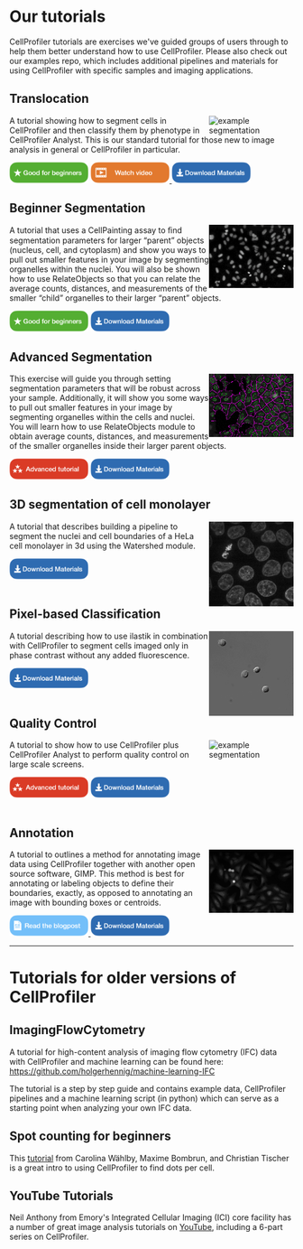 # Our tutorials

CellProfiler tutorials are exercises we've guided groups of users through to help them better understand how to use CellProfiler. Please also check out our examples repo, which includes additional pipelines and materials for using CellProfiler with specific samples and imaging applications.

## Translocation

<img class="imggif" src="assets/img/translocation.gif" alt="example segmentation" align="right" width="150">

A tutorial showing how to segment cells in CellProfiler and then classify them by phenotype in CellProfiler Analyst. This is our standard tutorial for those new to image analysis in general or CellProfiler in particular. <br>

<img src="assets/img/beginner-badge.png" alt="beginner" width="140px"> <a href="https://www.youtube.com/watch?v=LOD2yqBLXXk&t=4s"><img src="assets/img/video-badge.png" alt="video link" width="140px"> </a> <a href="https://minhaskamal.github.io/DownGit/#/home?url=https://github.com/CellProfiler/tutorials/tree/master/Translocation"><img src="assets/img/download-button.png" alt="Download button" width="140px"> </a> 


## Beginner Segmentation

<img class="imggif" src="assets/img/beginnersegmentation_smooth.gif" alt="example segmentation" align="right" width="150">

A tutorial that uses a CellPainting assay to ﬁnd segmentation parameters for larger “parent” objects (nucleus, cell, and cytoplasm) and show you ways to pull out smaller features in your image by segmenting organelles within the nuclei. You will also be shown how to use RelateObjects so that you can relate the average counts, distances, and measurements of the smaller “child” organelles to their larger “parent” objects. <br> 

<img src="assets/img/beginner-badge.png" alt="beginner" width="140px"> <a href="https://downgit.github.io/#/home?url=https://github.com/CellProfiler/tutorials/tree/master/BeginnerSegmentation"><img src="assets/img/download-button.png" alt="Download button" width="140px"></a>

## Advanced Segmentation

<img class="imggif" src="assets/img/advancedsegmentation.gif" alt="example segmentation" align="right" width="150">

This exercise will guide you through setting segmentation parameters that will be robust across your sample. Additionally, it will show you some ways to pull out smaller features in your image by segmenting organelles within the cells and nuclei. You will learn how to use RelateObjects module to obtain average counts, distances, and measurements of the smaller organelles inside their larger parent objects. <br> 

<img src="assets/img/advanced-badge.png" alt="advanced" width="140px">  <a href="https://downgit.github.io/#/home?url=https://github.com/CellProfiler/tutorials/tree/master/AdvancedSegmentation"><img src="assets/img/download-button.png" alt="Download button" width="140px"> </a> 

## 3D segmentation of cell monolayer

<img class="imggif" src="assets/img/3d_monolayer.gif" alt="example segmentation" align="right" width="150">

A tutorial that describes building a pipeline to segment the nuclei and cell boundaries of a HeLa cell monolayer in 3d using the Watershed module.<br> 

<a href="https://downgit.github.io/#/home?url=https://github.com/CellProfiler/tutorials/tree/master/3d_monolayer"><img src="assets/img/download-button.png" alt="Download button" width="140px"> </a> 
<br><br>

## Pixel-based Classification

<img class="imggif" src="assets/img/ilastik.gif" alt="example segmentation" align="right" width="150">

A tutorial describing how to use ilastik in combination with CellProfiler to segment cells imaged only in phase contrast without any added fluorescence. <br> 

<a href="https://minhaskamal.github.io/DownGit/#/home?url=https://github.com/CellProfiler/tutorials/tree/master/PixelBasedClassification"><img src="assets/img/download-button.png" alt="Download button" width="140px"> </a> 
<br><br>

## Quality Control

<img class="imggif" src="assets/img/qualitycontrol.gif" alt="example segmentation" align="right" width="150">

A tutorial to show how to use CellProfiler plus CellProfiler Analyst to perform quality control on large scale screens. <br> 

<img src="assets/img/advanced-badge.png" alt="advanced" width="140px"> <a href="https://minhaskamal.github.io/DownGit/#/home?url=https://github.com/CellProfiler/tutorials/tree/master/QualityControl"> <img src="assets/img/download-button.png" alt="Download button" width="140px"> </a> 
<br><br>

## Annotation

<img class="imggif" src="assets/img/annotation.gif" alt="example segmentation" align="right" width="150">

A tutorial to outlines a method for annotating image data using CellProfiler together with another open source software, GIMP. This method is best for annotating or labeling objects to define their boundaries, exactly, as opposed to annotating an image with bounding boxes or centroids. <br> 

<a href="https://carpenter-singh-lab.broadinstitute.org/blog/annotating-images-with-cellprofiler-and-gimp"><img src="assets/img/blog-badge.png" alt="blog link" width=140px> </a> <a href="https://minhaskamal.github.io/DownGit/#/home?url=https://github.com/CellProfiler/tutorials/tree/master/Annotation"><img src="assets/img/download-button.png" alt="Download button" width="140px"> </a> 

-----
# Tutorials for older versions of CellProfiler

## ImagingFlowCytometry

A tutorial for high-content analysis of imaging flow cytometry (IFC) data with CellProfiler and machine learning can be found here:
https://github.com/holgerhennig/machine-learning-IFC

The tutorial is a step by step guide and contains example data, CellProfiler pipelines and a machine learning script (in python) which can serve as a starting point when analyzing your own IFC data.

## Spot counting for beginners

This [tutorial](https://github.com/tischi/cellprofiler-practical-NeuBIAS-Lisbon-2017/blob/master/practical-handout.md) from Carolina Wählby, Maxime Bombrun, and Christian Tischer is a great intro to using CellProfiler to find dots per cell.

## YouTube Tutorials

Neil Anthony from Emory's Integrated Cellular Imaging (ICI) core facility has a number of great image analysis tutorials on [YouTube](https://www.youtube.com/watch?v=IXsTba9Nxok&list=PL5Edc1v41fyBlbysy_1750IiT2xk6sDqO), including a 6-part series on CellProfiler.

